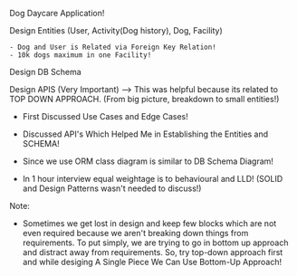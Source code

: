 Dog Daycare Application!

Design Entities (User, Activity(Dog history), Dog, Facility)

    - Dog and User is Related via Foreign Key Relation!
    - 10k dogs maximum in one Facility!
    
 Design DB Schema
 
 Design APIS (Very Important) --> This was helpful because its related to TOP DOWN APPROACH. (From big picture, breakdown to small entities!)

- First Discussed Use Cases and Edge Cases!
- Discussed API's Which Helped Me in Establishing the Entities and SCHEMA!
- Since we use ORM class diagram is similar to DB Schema Diagram!



- In 1 hour interview equal weightage is to behavioural and LLD! (SOLID and Design Patterns wasn't needed to discuss!)

Note:
- Sometimes we get lost in design and keep few blocks which are not even required because we aren't breaking down things from requirements.
To put simply, we are trying to go in bottom up approach and distract away from requirements. So, try top-down approach first and while desiging
A Single Piece We Can Use Bottom-Up Approach!
